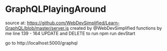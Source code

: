 # GraphQLPlayingAround
source at: https://github.com/WebDevSimplified/Learn-GraphQL/blob/master/server.js
created by @WebDevSimplified
functions by me line 139 - 164  UPDATE and DELETE
to run 
npm run devStart

go to http://localhost:5000/graphql

